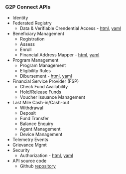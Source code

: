 ### G2P Connect APIs

 * Identity
 * Federated Registry 
    * Data & Verifiable Crendential Access - [html](https://g2p-connect.github.io/specs/release/html/registry_core_api_v1.0.0.html), [yaml](https://g2p-connect.github.io/specs/release/yaml/registry_core_api_v1.0.0.yaml)
* Beneficiary Management
    * Registration
    * Assess
    * Enroll
    * Financial Address Mapper - [html](https://g2p-connect.github.io/specs/release/html/mapper_core_api_v1.0.0.html), [yaml](https://g2p-connect.github.io/specs/release/yaml/mapper_core_api_v1.0.0.yaml)
* Program Management
    * Program Management
    * Eligibility Rules
    * Dibursement - [html](https://g2p-connect.github.io/specs/release/html/disburse_core_api_v1.0.0.html), [yaml](https://g2p-connect.github.io/specs/release/yaml/disburse_core_api_v1.0.0.yaml)
* Financial Service Provider (FSP) 
    * Check Fund Availability
    * Hold/Release Funds
    * Voucher Issuance Management
* Last Mile Cash-in/Cash-out
    * Withdrawal
    * Deposit
    * Fund Transfer
    * Balance Enquiry
    * Agent Management
    * Device Management
* Telemetry Events
* Grievance Mgmt
* Security
    * Authorization - [html](https://g2p-connect.github.io/specs/release/html/authz_core_api_v1.0.0.html), [yaml](https://g2p-connect.github.io/specs/release/yaml/authz_core_api_v1.0.0.yaml)
* API source code
    * Github [repository](https://g2p-connect.github.io/specs/src)